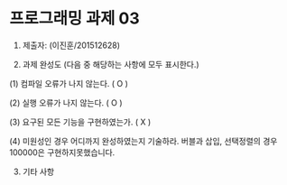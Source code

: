 ﻿# 프로그래밍 과제 03

1. 제출자:   (이진훈/201512628)

2. 과제 완성도 (다음 중 해당하는 사항에 모두 표시한다.)

(1) 컴파일 오류가 나지 않는다. ( O  )

(2) 실행 오류가 나지 않는다. (  O )

(3) 요구된 모든 기능을 구현하였는가. (  X )

(4) 미원성인 경우 어디까지 완성하였는지 기술하라.
버블과 삽입, 선택정렬의 경우 100000은 구현하지못했습니다.




3. 기타 사항 

